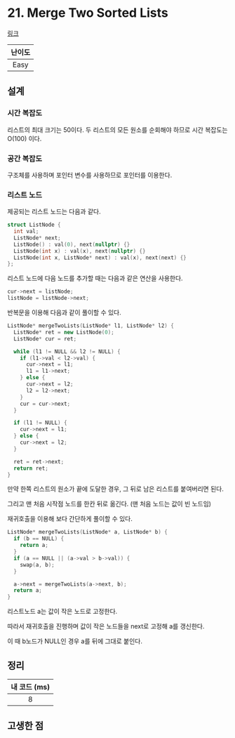 # 21. Merge Two Sorted Lists

[링크](https://leetcode.com/problems/merge-two-sorted-lists/)

| 난이도 |
| :----: |
|  Easy  |

## 설계

### 시간 복잡도

리스트의 최대 크기는 50이다. 두 리스트의 모든 원소를 순회해야 하므로 시간 복잡도는 O(100) 이다.

### 공간 복잡도

구조체를 사용하며 포인터 변수를 사용하므로 포인터를 이용한다.

### 리스트 노드

제공되는 리스트 노드는 다음과 같다.

```cpp
struct ListNode {
  int val;
  ListNode* next;
  ListNode() : val(0), next(nullptr) {}
  ListNode(int x) : val(x), next(nullptr) {}
  ListNode(int x, ListNode* next) : val(x), next(next) {}
};
```

리스트 노드에 다음 노드를 추가할 때는 다음과 같은 연산을 사용한다.

```cpp
cur->next = listNode;
listNode = listNode->next;
```

반복문을 이용해 다음과 같이 풀이할 수 있다.

```cpp
ListNode* mergeTwoLists(ListNode* l1, ListNode* l2) {
  ListNode* ret = new ListNode(0);
  ListNode* cur = ret;

  while (l1 != NULL && l2 != NULL) {
    if (l1->val < l2->val) {
      cur->next = l1;
      l1 = l1->next;
    } else {
      cur->next = l2;
      l2 = l2->next;
    }
    cur = cur->next;
  }

  if (l1 != NULL) {
    cur->next = l1;
  } else {
    cur->next = l2;
  }

  ret = ret->next;
  return ret;
}
```

만약 한쪽 리스트의 원소가 끝에 도달한 경우, 그 뒤로 남은 리스트를 붙여버리면 된다.

그리고 맨 처음 시작점 노드를 한칸 뒤로 옮긴다. (맨 처음 노드는 값이 빈 노드임)

재귀호출을 이용해 보다 간단하게 풀이할 수 있다.

```cpp
ListNode* mergeTwoLists(ListNode* a, ListNode* b) {
  if (b == NULL) {
    return a;
  }
  if (a == NULL || (a->val > b->val)) {
    swap(a, b);
  }

  a->next = mergeTwoLists(a->next, b);
  return a;
}
```

리스트노드 a는 값이 작은 노드로 고정한다.

따라서 재귀호출을 진행하며 값이 작은 노드들을 next로 고정해 a를 갱신한다.

이 때 b노드가 NULL인 경우 a를 뒤에 그대로 붙인다.

## 정리

| 내 코드 (ms) |
| :----------: |
|      8       |

## 고생한 점
